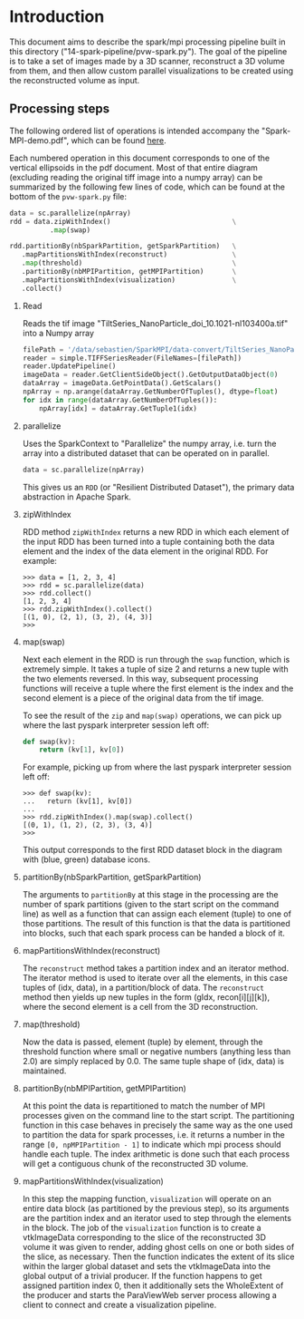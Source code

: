 # Introduction

This document aims to describe the spark/mpi processing pipeline built
in this directory ("14-spark-pipeline/pvw-spark.py").  The goal of the
pipeline is to take a set of images made by a 3D scanner, reconstruct a
3D volume from them, and then allow custom parallel visualizations to
be created using the reconstructed volume as input.

## Processing steps

The following ordered list of operations is intended accompany the
"Spark-MPI-demo.pdf", which can be found [here](https://drive.google.com/a/kitware.com/file/d/0B0nURBixaI44emtqQUhENGY2ZFk/view?usp=sharing).

Each numbered operation in this document corresponds to one of the vertical
ellipsoids in the pdf document.  Most of that entire diagram (excluding
reading the original tiff image into a numpy array) can be summarized by
the following few lines of code, which can be found at the bottom of the
`pvw-spark.py` file:

```python
data = sc.parallelize(npArray)
rdd = data.zipWithIndex()                              \
          .map(swap)

rdd.partitionBy(nbSparkPartition, getSparkPartition)   \
   .mapPartitionsWithIndex(reconstruct)                \
   .map(threshold)                                     \
   .partitionBy(nbMPIPartition, getMPIPartition)       \
   .mapPartitionsWithIndex(visualization)              \
   .collect()
```

1. Read

   Reads the tif image "TiltSeries_NanoParticle_doi_10.1021-nl103400a.tif"
   into a Numpy array


   ```python
   filePath = '/data/sebastien/SparkMPI/data-convert/TiltSeries_NanoParticle_doi_10.1021-nl103400a.tif'
   reader = simple.TIFFSeriesReader(FileNames=[filePath])
   reader.UpdatePipeline()
   imageData = reader.GetClientSideObject().GetOutputDataObject(0)
   dataArray = imageData.GetPointData().GetScalars()
   npArray = np.arange(dataArray.GetNumberOfTuples(), dtype=float)
   for idx in range(dataArray.GetNumberOfTuples()):
       npArray[idx] = dataArray.GetTuple1(idx)
   ```

2. parallelize

   Uses the SparkContext to "Parallelize" the numpy array, i.e. turn the array
   into a distributed dataset that can be operated on in parallel.

   ```python
   data = sc.parallelize(npArray)
   ```

   This gives us an `RDD` (or "Resilient Distributed Dataset"), the primary data
   abstraction in Apache Spark.

3. zipWithIndex

   RDD method `zipWithIndex` returns a new RDD in which each element of the input
   RDD has been turned into a tuple containing both the data element and the index
   of the data element in the original RDD.  For example:

   ```
   >>> data = [1, 2, 3, 4]
   >>> rdd = sc.parallelize(data)
   >>> rdd.collect()
   [1, 2, 3, 4]
   >>> rdd.zipWithIndex().collect()
   [(1, 0), (2, 1), (3, 2), (4, 3)]
   >>>
   ```

4. map(swap)

   Next each element in the RDD is run through the `swap` function, which is
   extremely simple.  It takes a tuple of size 2 and returns a new tuple with
   the two elements reversed.  In this way, subsequent processing functions
   will receive a tuple where the first element is the index and the second
   element is a piece of the original data from the tif image.

   To see the result of the `zip` and `map(swap)` operations, we can pick up
   where the last pyspark interpreter session left off:

   ```python
   def swap(kv):
       return (kv[1], kv[0])
   ```

   For example, picking up from where the last pyspark interpreter session left off:

   ```
   >>> def swap(kv):
   ...   return (kv[1], kv[0])
   ...
   >>> rdd.zipWithIndex().map(swap).collect()
   [(0, 1), (1, 2), (2, 3), (3, 4)]
   >>>
   ```

   This output corresponds to the first RDD dataset block in the diagram with
   (blue, green) database icons.

5. partitionBy(nbSparkPartition, getSparkPartition)

   The arguments to `partitionBy` at this stage in the processing are the number
   of spark partitions (given to the start script on the command line) as well as
   a function that can assign each element (tuple) to one of those partitions.
   The result of this function is that the data is partitioned into blocks, such
   that each spark process can be handed a block of it.

6. mapPartitionsWithIndex(reconstruct)

   The `reconstruct` method takes a partition index and an iterator method.  The
   iterator method is used to iterate over all the elements, in this case tuples
   of (idx, data), in a partition/block of data.  The `reconstruct` method then
   yields up new tuples in the form (gIdx, recon[i][j][k]), where the second
   element is a cell from the 3D reconstruction.

7. map(threshold)

   Now the data is passed, element (tuple) by element, through the threshold
   function where small or negative numbers (anything less than 2.0) are simply
   replaced by 0.0.  The same tuple shape of (idx, data) is maintained.

8. partitionBy(nbMPIPartition, getMPIPartition)

   At this point the data is repartitioned to match the number of MPI processes
   given on the command line to the start script.  The partitioning function in
   this case behaves in precisely the same way as the one used to partition the
   data for spark processes, i.e. it returns a number in the range
   `[0, npMPIPartition - 1]` to indicate which mpi process should handle each
   tuple.  The index arithmetic is done such that each process will get a
   contiguous chunk of the reconstructed 3D volume.

9. mapPartitionsWithIndex(visualization)

   In this step the mapping function, `visualization` will operate on an entire
   data block (as partitioned by the previous step), so its arguments are the
   partition index and an iterator used to step through the elements in the
   block.  The job of the `visualization` function is to create a vtkImageData
   corresponding to the slice of the reconstructed 3D volume it was given to
   render, adding ghost cells on one or both sides of the slice, as necessary.
   Then the function indicates the extent of its slice within the larger global
   dataset and sets the vtkImageData into the global output of a trivial producer.
   If the function happens to get assigned partition index 0, then it additionally
   sets the WholeExtent of the producer and starts the ParaViewWeb server process
   allowing a client to connect and create a visualization pipeline.

